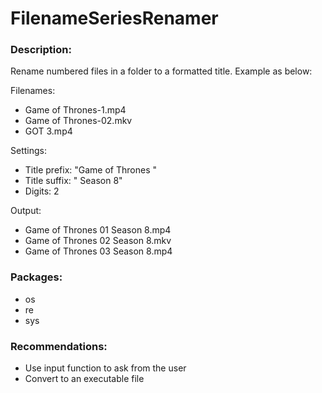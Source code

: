 # FilenameSeriesRenamer
### Description:

Rename numbered files in a folder to a formatted title. Example as below:

Filenames:
- Game of Thrones-1.mp4
- Game of Thrones-02.mkv
- GOT 3.mp4

Settings:
- Title prefix: "Game of Thrones "
- Title suffix: " Season 8"
- Digits: 2

Output:
- Game of Thrones 01 Season 8.mp4
- Game of Thrones 02 Season 8.mkv
- Game of Thrones 03 Season 8.mp4

### Packages:
- os
- re
- sys

### Recommendations:
- Use input function to ask from the user
- Convert to an executable file
